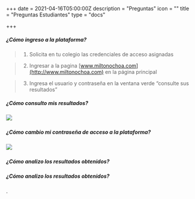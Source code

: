 +++
date = 2021-04-16T05:00:00Z
description = "Preguntas"
icon = ""
title = "Preguntas Estudiantes"
type = "docs"

+++
##### ¿Cómo ingreso a la plataforma?

> 1. Solicita en tu colegio las credenciales de acceso asignadas

> 2. Ingresar a la pagina [www.miltonochoa.com](http://www.miltonochoa.com) en la página principal

> 3. Ingresa el usuario y contraseña en la ventana verde “consulte sus resultados”

##### ¿Cómo consulto mis resultados?

##### ![](/uploads/listado-notasestudiante.gif)

##### ¿Cómo cambio mi contraseña de acceso a la plataforma?

##### ![](/uploads/cambia-contrasena.gif)

##### 

##### ¿Cómo analizo los resultados obtenidos?

##### ¿Cómo analizo los resultados obtenidos?

.